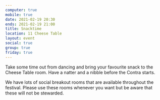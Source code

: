 ```yaml
---
computer: true
mobile: true
date: 2021-02-19 20:30
ends: 2021-02-19 21:00
title: Snacktime
location: 11 Cheese Table
layout: event
social: true
group: true
friday: true
---
```

Take some time out from dancing and bring your favourite snack to the Cheese Table room. Have a natter and a nibble before the Contra starts.

We have lots of social breakout rooms that are available throughout the festival. Please use these rooms whenever you want but be aware that these will not be stewarded. 

